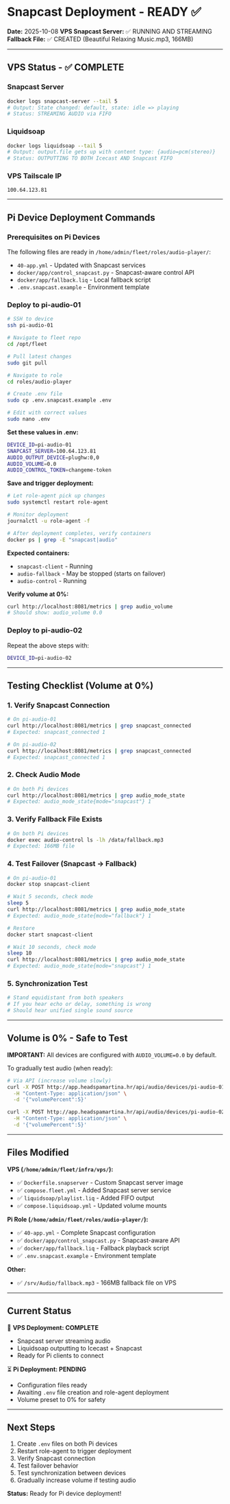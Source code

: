 # Snapcast Deployment - READY ✅

**Date:** 2025-10-08
**VPS Snapcast Server:** ✅ RUNNING AND STREAMING
**Fallback File:** ✅ CREATED (Beautiful Relaxing Music.mp3, 166MB)

---

## VPS Status - ✅ COMPLETE

### Snapcast Server
```bash
docker logs snapcast-server --tail 5
# Output: State changed: default, state: idle => playing
# Status: STREAMING AUDIO via FIFO
```

### Liquidsoap
```bash
docker logs liquidsoap --tail 5
# Output: output.file gets up with content type: {audio=pcm(stereo)}
# Status: OUTPUTTING TO BOTH Icecast AND Snapcast FIFO
```

### VPS Tailscale IP
```
100.64.123.81
```

---

## Pi Device Deployment Commands

### Prerequisites on Pi Devices

The following files are ready in `/home/admin/fleet/roles/audio-player/`:
- `40-app.yml` - Updated with Snapcast services
- `docker/app/control_snapcast.py` - Snapcast-aware control API
- `docker/app/fallback.liq` - Local fallback script
- `.env.snapcast.example` - Environment template

### Deploy to pi-audio-01

```bash
# SSH to device
ssh pi-audio-01

# Navigate to fleet repo
cd /opt/fleet

# Pull latest changes
sudo git pull

# Navigate to role
cd roles/audio-player

# Create .env file
sudo cp .env.snapcast.example .env

# Edit with correct values
sudo nano .env
```

**Set these values in .env:**
```bash
DEVICE_ID=pi-audio-01
SNAPCAST_SERVER=100.64.123.81
AUDIO_OUTPUT_DEVICE=plughw:0,0
AUDIO_VOLUME=0.0
AUDIO_CONTROL_TOKEN=changeme-token
```

**Save and trigger deployment:**
```bash
# Let role-agent pick up changes
sudo systemctl restart role-agent

# Monitor deployment
journalctl -u role-agent -f

# After deployment completes, verify containers
docker ps | grep -E "snapcast|audio"
```

**Expected containers:**
- `snapcast-client` - Running
- `audio-fallback` - May be stopped (starts on failover)
- `audio-control` - Running

**Verify volume at 0%:**
```bash
curl http://localhost:8081/metrics | grep audio_volume
# Should show: audio_volume 0.0
```

### Deploy to pi-audio-02

Repeat the above steps with:
```bash
DEVICE_ID=pi-audio-02
```

---

## Testing Checklist (Volume at 0%)

### 1. Verify Snapcast Connection
```bash
# On pi-audio-01
curl http://localhost:8081/metrics | grep snapcast_connected
# Expected: snapcast_connected 1

# On pi-audio-02
curl http://localhost:8081/metrics | grep snapcast_connected
# Expected: snapcast_connected 1
```

### 2. Check Audio Mode
```bash
# On both Pi devices
curl http://localhost:8081/metrics | grep audio_mode_state
# Expected: audio_mode_state{mode="snapcast"} 1
```

### 3. Verify Fallback File Exists
```bash
# On both Pi devices
docker exec audio-control ls -lh /data/fallback.mp3
# Expected: 166MB file
```

### 4. Test Failover (Snapcast → Fallback)
```bash
# On pi-audio-01
docker stop snapcast-client

# Wait 5 seconds, check mode
sleep 5
curl http://localhost:8081/metrics | grep audio_mode_state
# Expected: audio_mode_state{mode="fallback"} 1

# Restore
docker start snapcast-client

# Wait 10 seconds, check mode
sleep 10
curl http://localhost:8081/metrics | grep audio_mode_state
# Expected: audio_mode_state{mode="snapcast"} 1
```

### 5. Synchronization Test
```bash
# Stand equidistant from both speakers
# If you hear echo or delay, something is wrong
# Should hear unified single sound source
```

---

## Volume is 0% - Safe to Test

**IMPORTANT:** All devices are configured with `AUDIO_VOLUME=0.0` by default.

To gradually test audio (when ready):
```bash
# Via API (increase volume slowly)
curl -X POST http://app.headspamartina.hr/api/audio/devices/pi-audio-01/volume \
  -H "Content-Type: application/json" \
  -d '{"volumePercent":5}'

curl -X POST http://app.headspamartina.hr/api/audio/devices/pi-audio-02/volume \
  -H "Content-Type: application/json" \
  -d '{"volumePercent":5}'
```

---

## Files Modified

**VPS (`/home/admin/fleet/infra/vps/`):**
- ✅ `Dockerfile.snapserver` - Custom Snapcast server image
- ✅ `compose.fleet.yml` - Added Snapcast server service
- ✅ `liquidsoap/playlist.liq` - Added FIFO output
- ✅ `compose.liquidsoap.yml` - Updated volume mounts

**Pi Role (`/home/admin/fleet/roles/audio-player/`):**
- ✅ `40-app.yml` - Complete Snapcast configuration
- ✅ `docker/app/control_snapcast.py` - Snapcast-aware API
- ✅ `docker/app/fallback.liq` - Fallback playback script
- ✅ `.env.snapcast.example` - Environment template

**Other:**
- ✅ `/srv/Audio/fallback.mp3` - 166MB fallback file on VPS

---

## Current Status

🎉 **VPS Deployment: COMPLETE**
- Snapcast server streaming audio
- Liquidsoap outputting to Icecast + Snapcast
- Ready for Pi clients to connect

⏳ **Pi Deployment: PENDING**
- Configuration files ready
- Awaiting `.env` file creation and role-agent deployment
- Volume preset to 0% for safety

---

## Next Steps

1. Create `.env` files on both Pi devices
2. Restart role-agent to trigger deployment
3. Verify Snapcast connection
4. Test failover behavior
5. Test synchronization between devices
6. Gradually increase volume if testing audio

**Status:** Ready for Pi device deployment!
